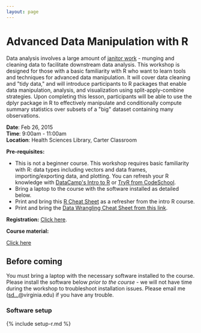 ```yaml
---
layout: page
---
```


# Advanced Data Manipulation with R

Data analysis involves a large amount of [janitor work](http://www.nytimes.com/2014/08/18/technology/for-big-data-scientists-hurdle-to-insights-is-janitor-work.html) - munging and cleaning data to facilitate downstream data analysis. This workshop is designed for those with a basic familiarity with R who want to learn tools and techniques for advanced data manipulation. It will cover data cleaning and "tidy data," and will introduce participants to R packages that enable data manipulation, analysis, and visualization using split-apply-combine strategies. Upon completing this lesson, participants will be able to use the dplyr package in R to effectively manipulate and conditionally compute summary statistics over subsets of a "big" dataset containing many observations.

**Date**: Feb 26, 2015  
**Time**: 9:00am - 11:00am  
**Location**: Health Sciences Library, Carter Classroom

**Pre-requisites:**

* This is not a beginner course. This workshop requires basic familiarity with R: data types including vectors and data frames, importing/exporting data, and plotting. You can refresh your R knowledge with [DataCamp's Intro to R](https://www.datacamp.com/courses/introduction-to-r) or [TryR from CodeSchool](http://tryr.codeschool.com/).
* Bring a laptop to the course with the software installed as detailed below.
* Print and bring this [R Cheat Sheet](http://dx.doi.org/10.6084/m9.figshare.1080756) as a refresher from the intro R course.
* Print and bring the [Data Wrangling Cheat Sheet from this link](http://www.rstudio.com/resources/cheatsheets/).

**Registration:** [Click here](https://www.bioconnector.virginia.edu/events).

**Course material:**

[Click here](../lessons/r/r-manipulation/)

## Before coming

You must bring a laptop with the necessary software installed to the course. Please install the software below *prior to the course* - we will not have time during the workshop to troubleshoot installation issues. Please email me (<a href="http://www.google.com/recaptcha/mailhide/d?k=01uXi4zl-bIdygzSeXF4649A==&amp;c=_81hv-sTQvJ9rjELjZNDJeAXTvLvkpfD9KEuItpEHTE=" onclick="window.open('http://www.google.com/recaptcha/mailhide/d?k\07501uXi4zl-bIdygzSeXF4649A\75\75\46c\75_81hv-sTQvJ9rjELjZNDJeAXTvLvkpfD9KEuItpEHTE\075', '', 'toolbar=0,scrollbars=0,location=0,statusbar=0,menubar=0,resizable=0,width=500,height=300'); return false;" title="Reveal this e-mail address">sd...</a>@virginia.edu) if you have any trouble.

### Software setup

{% include setup-r.md %}
